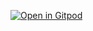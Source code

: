 [![Open in Gitpod](https://gitpod.io/button/open-in-gitpod.svg)](https://gitpod.io/#https://metacrafterc-scmstarter-zh9jjfl7x7b.ws-us105.gitpod.io/)

